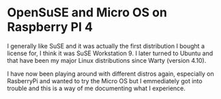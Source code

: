 # OpenSuSE and Micro OS on Raspberry PI 4

I generally like SuSE and it was actually the first distribution I bought
a license for, I think it was SuSE Workstation 9. I later turned to
Ubuntu and that have been my major Linux distributions since Warty (version 4.10).

I have now been playing around with different distros again, especially on
RasberryPi and wanted to try the Micro OS but I emmediately got into trouble
and this is a way of me documenting what I experience.
